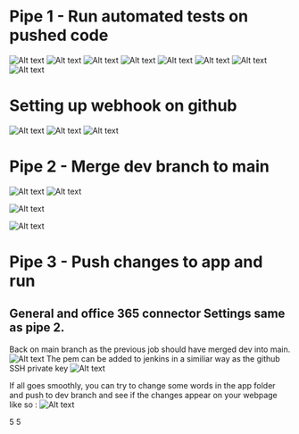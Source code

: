 # Pipe 1 - Run automated tests on pushed code
![Alt text](imgs-pipeline/1.png)
![Alt text](imgs-pipeline/2.png)
![Alt text](imgs-pipeline/3.png)
![Alt text](imgs-pipeline/4.png)
![Alt text](imgs-pipeline/5.png)
![Alt text](imgs-pipeline/6.png)
![Alt text](imgs-pipeline/7.png)
![Alt text](imgs-pipeline/8.png)

# Setting up webhook on github
![Alt text](imgs-jenkins/10.png)
![Alt text](imgs-jenkins/11.png)
![Alt text](imgs-jenkins/12.png)

# Pipe 2 - Merge dev branch to main

![Alt text](imgs-pipeline/9.png)
![Alt text](imgs-pipeline/10.png)

![Alt text](imgs-pipeline/11.png)

![Alt text](imgs-pipeline/12.png)

# Pipe 3 - Push changes to app and run

## General and office 365 connector Settings same as pipe 2.
Back on main branch as the previous job should have merged dev into main.
![Alt text](imgs-pipeline/13.png)
The pem can be added to jenkins in a similiar way as the github SSH private key
![Alt text](imgs-pipeline/14.png)

If all goes smoothly, you can try to change some words in the app folder and push to dev branch and see if the changes appear on your webpage like so : ![Alt text](imgs-pipeline/15.png)



5 5



